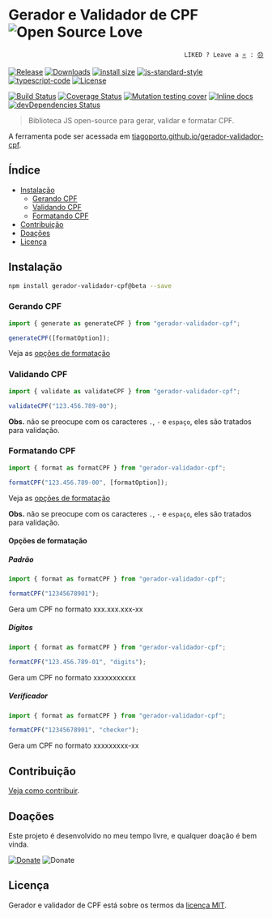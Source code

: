 # Gerador e Validador de CPF ![Open Source Love](https://badges.frapsoft.com/os/v3/open-source.svg?v=103)

<p align="right">
  <code>LIKED ? Leave a <a href="https://github.com/tiagoporto/gerador-validador-cpf/stargazers">⭐</a> : <a href="https://github.com/tiagoporto/gerador-validador-cpf/issues">😞</a></code>
</p>

[![Release](https://img.shields.io/npm/v/gerador-validador-cpf.svg?style=flat-square&label=release)](https://github.com/tiagoporto/gerador-validador-cpf/releases)
[![Downloads](https://img.shields.io/npm/dt/gerador-validador-cpf.svg?style=flat-square)](https://www.npmjs.com/package/gerador-validador-cpf)
[![install size](https://packagephobia.now.sh/badge?p=gerador-validador-cpf)](https://packagephobia.now.sh/result?p=gerador-validador-cpf)
[![js-standard-style](https://img.shields.io/badge/code%20style-standard-yellow.svg?style=flat-square)](http://standardjs.com)
[![typescript-code](https://img.shields.io/badge/%3C%2F%3E-TypeScript-blue.svg?style=flat-square)](https://www.typescriptlang.org/)
[![License](https://img.shields.io/github/license/tiagoporto/gerador-validador-cpf.svg?style=flat-square)](https://raw.githubusercontent.com/tiagoporto/gerador-validador-cpf/master/LICENSE)

[![Build Status](https://img.shields.io/travis/tiagoporto/gerador-validador-cpf/master.svg?style=flat-square&logo=travis&label=test)](https://travis-ci.org/tiagoporto/gerador-validador-cpf)
[![Coverage Status](https://img.shields.io/coveralls/tiagoporto/gerador-validador-cpf.svg?style=flat-square)](https://coveralls.io/github/tiagoporto/gerador-validador-cpf)
[![Mutation testing cover](https://badge.stryker-mutator.io/github.com/tiagoporto/gerador-validador-cpf/master)](https://stryker-mutator.github.io)
[![Inline docs](http://inch-ci.org/github/tiagoporto/gerador-validador-cpf.svg?branch=master&style=flat-square)](http://inch-ci.org/github/tiagoporto/gerador-validador-cpf)
[![devDependencies Status](https://img.shields.io/david/dev/tiagoporto/gerador-validador-cpf.svg?style=flat-square)](https://david-dm.org/tiagoporto/gerador-validador-cpf?type=dev)

> Biblioteca JS open-source para gerar, validar e formatar CPF.

A ferramenta pode ser acessada em [tiagoporto.github.io/gerador-validador-cpf](http://tiagoporto.github.io/gerador-validador-cpf).

## Índice

- [Instalação](#instalacao)
  - [Gerando CPF](#gerando-cpf)
  - [Validando CPF](#validando-cpf)
  - [Formatando CPF](#formatando-cpf)
- [Contribuição](#contribuição)
- [Doações](#doações)
- [Licença](#licença)

## Instalação

```sh
npm install gerador-validador-cpf@beta --save
```

### Gerando CPF

```javascript
import { generate as generateCPF } from "gerador-validador-cpf";

generateCPF([formatOption]);
```

Veja as [opções de formatação](#opções-de-formatação)

### Validando CPF

```javascript
import { validate as validateCPF } from "gerador-validador-cpf";

validateCPF("123.456.789-00");
```

**Obs.** não se preocupe com os caracteres `.`, `-` e `espaço`, eles são tratados para validação.

### Formatando CPF


```javascript
import { format as formatCPF } from "gerador-validador-cpf";

formatCPF("123.456.789-00", [formatOption]);
```

Veja as [opções de formatação](#opções-de-formatação)

**Obs.** não se preocupe com os caracteres `.`, `-` e `espaço`, eles são tratados para validação.

#### Opções de formatação

##### Padrão

```javascript
import { format as formatCPF } from "gerador-validador-cpf";

formatCPF("12345678901");
```

Gera um CPF no formato xxx.xxx.xxx-xx

##### Dígitos

```javascript
import { format as formatCPF } from "gerador-validador-cpf";

formatCPF("123.456.789-01", "digits");
```

Gera um CPF no formato xxxxxxxxxxx

##### Verificador

```javascript
import { format as formatCPF } from "gerador-validador-cpf";

formatCPF("12345678901", "checker");
```

Gera um CPF no formato xxxxxxxxx-xx

## Contribuição

[Veja como contribuir](https://github.com/tiagoporto/gerador-validador-cpf/blob/master/CONTRIBUTING.md).

## Doações

Este projeto é desenvolvido no meu tempo livre, e qualquer doação é bem vinda.

[![Donate](https://img.shields.io/badge/donate-PayPal-blue.svg)](https://www.paypal.com/cgi-bin/webscr?cmd=_donations&business=YTDUQ8RZ2G4Q8&lc=BR&item_name=tiagoporto&item_number=geradorcpf&currency_code=BRL&bn=PP%2dDonationsBF%3abtn_donateCC_LG%2egif%3aNonHosted)
![Donate](https://img.shields.io/badge/bitcoin-3QYymprPXg8Ki5go7Thm8oQjZHD5rFuPP4-yellow.svg?logo=bitcoin)

## Licença

Gerador e validador de CPF está sobre os termos da [licença MIT](https://github.com/tiagoporto/gerador-validador-cpf/blob/master/LICENSE).
